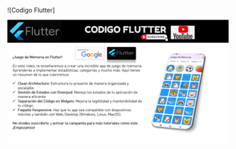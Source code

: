 ![Codigo Flutter]

![alt text](https://github.com/codigoalphacol/juegodememoria/blob/main/JUEGOINICIO.png)
